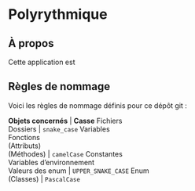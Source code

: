# Polyrythmique

## À propos

Cette application est

## Règles de nommage

Voici les règles de nommage définis pour ce dépôt git :

**Objets concernés** | **Casse**
Fichiers<br />Dossiers | `snake_case`
Variables<br />Fonctions<br />(Attributs)<br />(Méthodes) | `camelCase`
Constantes<br />Variables d’environnement<br />Valeurs des enum | `UPPER_SNAKE_CASE`
Enum<br />(Classes) | `PascalCase`
